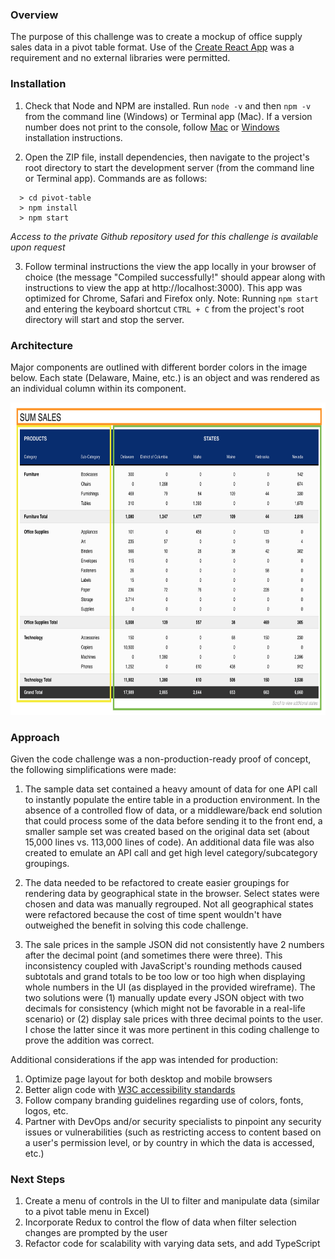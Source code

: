 ### Overview

The purpose of this challenge was to create a mockup of office supply sales data in a pivot table format. Use of the [Create React App](https://github.com/facebook/create-react-app) was a requirement and no external libraries were permitted.

### Installation

1.  Check that Node and NPM are installed. Run `node -v` and then `npm -v` from the command line (Windows) or Terminal app (Mac). If a version number does not print to the console, follow [Mac](http://blog.teamtreehouse.com/install-node-js-npm-mac) or [Windows](http://blog.teamtreehouse.com/install-node-js-npm-windows) installation instructions.

2.  Open the ZIP file, install dependencies, then navigate to the project's root directory to start the development server (from the command line or Terminal app). Commands are as follows:

  ```
    > cd pivot-table
    > npm install
    > npm start
  ```

_Access to the private Github repository used for this challenge is available upon request_

3.  Follow terminal instructions the view the app locally in your browser of choice (the message "Compiled successfully!" should appear along with instructions to view the app at http://localhost:3000). This app was optimized for Chrome, Safari and Firefox only. Note: Running `npm start` and entering the keyboard shortcut `CTRL + C` from the project's root directory will start and stop the server.

### Architecture

Major components are outlined with different border colors in the image below. Each state (Delaware, Maine, etc.) is an object and was rendered as an individual column within its component.

<p align='center'>
  <img src='./public/components.png' width='750' height='500' />
</p>

### Approach

Given the code challenge was a non-production-ready proof of concept, the following simplifications were made:

1. The sample data set contained a heavy amount of data for one API call to instantly populate the entire table in a production environment. In the absence of a controlled flow of data, or a middleware/back end solution that could process some of the data before sending it to the front end, a smaller sample set was created based on the original data set (about 15,000 lines vs. 113,000 lines of code). An additional data file was also created to emulate an API call and get high level category/subcategory groupings.

2. The data needed to be refactored to create easier groupings for rendering data by geographical state in the browser. Select states were chosen and data was manually regrouped. Not all geographical states were refactored because the cost of time spent wouldn't have outweighed the benefit in solving this code challenge.

3. The sale prices in the sample JSON did not consistently have 2 numbers after the decimal point (and sometimes there were three). This inconsistency coupled with JavaScript's rounding methods caused subtotals and grand totals to be too low or too high when displaying whole numbers in the UI (as displayed in the provided wireframe). The two solutions were (1) manually update every JSON object with two decimals for consistency (which might not be favorable in a real-life scenario) or (2) display sale prices with three decimal points to the user. I chose the latter since it was more pertinent in this coding challenge to prove the addition was correct.

Additional considerations if the app was intended for production:

1. Optimize page layout for both desktop and mobile browsers
2. Better align code with [W3C accessibility standards](https://www.w3.org/standards/webdesign/accessibility)
3. Follow company branding guidelines regarding use of colors, fonts, logos, etc.
4. Partner with DevOps and/or security specialists to pinpoint any security issues or vulnerabilities (such as restricting access to content based on a user's permission level, or by country in which the data is accessed, etc.)

### Next Steps
1. Create a menu of controls in the UI to filter and manipulate data (similar to a pivot table menu in Excel)
2. Incorporate Redux to control the flow of data when filter selection changes are prompted by the user
3. Refactor code for scalability with varying data sets, and add TypeScript
